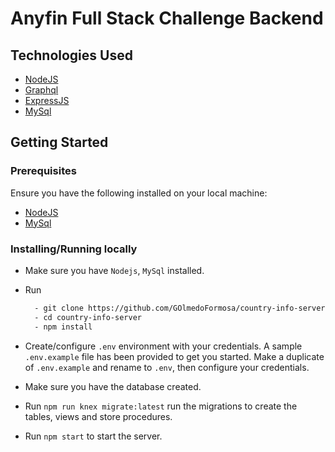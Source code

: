# Anyfin Full Stack Challenge Backend

## Technologies Used

- [NodeJS](https://nodejs.org/en/download/)
- [Graphql](https://graphql.org/)
- [ExpressJS](https://expressjs.com/)
- [MySql](https://www.mysql.com/)

## Getting Started

### Prerequisites

Ensure you have the following installed on your local machine:

- [NodeJS](https://nodejs.org/en/download/)
- [MySql](https://www.mysql.com/downloads/)

### Installing/Running locally

- Make sure you have `Nodejs`, `MySql` installed.
- Run

  ```bash
    - git clone https://github.com/GOlmedoFormosa/country-info-server.git
    - cd country-info-server
    - npm install
  ```

- Create/configure `.env` environment with your credentials. A sample `.env.example` file has been provided to get you started. Make a duplicate of `.env.example` and rename to `.env`, then configure your credentials.

- Make sure you have the database created.

- Run `npm run knex migrate:latest` run the migrations to create the tables, views and store procedures.

- Run `npm start` to start the server.
